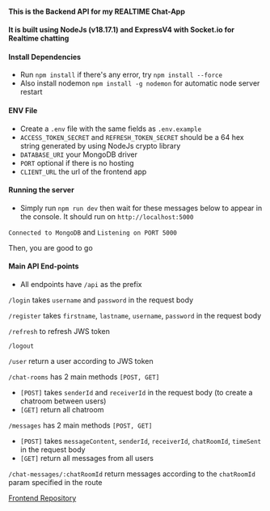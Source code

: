 #### This is the Backend API for my REALTIME Chat-App

#### It is built using NodeJs (v18.17.1) and ExpressV4 with Socket.io for Realtime chatting

#### Install Dependencies
- Run `npm install` if there's any error, try `npm install --force`
- Also install nodemon `npm install -g nodemon` for automatic node server restart
#### ENV File
- Create a `.env` file with the same fields as `.env.example`
- `ACCESS_TOKEN_SECRET` and `REFRESH_TOKEN_SECRET` should be a 64 hex string generated by using NodeJs crypto library
- `DATABASE_URI` your MongoDB driver
- `PORT` optional if there is no hosting
- `CLIENT_URL` the url of the frontend app
#### Running the server
- Simply run `npm run dev` then wait for these messages below to appear in the console. It should run on `http://localhost:5000`

`Connected to MongoDB` and `Listening on PORT 5000`

Then, you are good to go

#### Main API End-points
- All endpoints have `/api` as the prefix 

`/login` takes `username` and `password` in the request body

`/register` takes `firstname`, `lastname`, `username`, `password` in the request body

`/refresh` to refresh JWS token

`/logout`

`/user` return a user according to JWS token

`/chat-rooms` has 2 main methods `[POST, GET]`
- `[POST]` takes `senderId` and `receiverId` in the request body (to create a chatroom between users)
- `[GET]` return all chatroom

`/messages` has 2 main methods `[POST, GET]`
- `[POST]` takes `messageContent`, `senderId`, `receiverId`, `chatRoomId`, `timeSent` in the request body
- `[GET]` return all messages from all users

`/chat-messages/:chatRoomId` return messages according to the `chatRoomId`
param specified in the route

<a href="https://github.com/SovansunchhayKhoun/chat-app-frontend.git">Frontend Repository</a>
